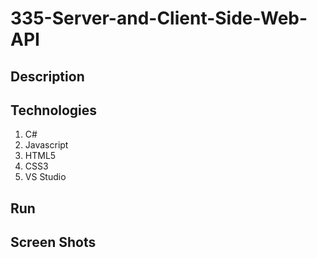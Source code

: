 # 335-Server-and-Client-Side-Web-API

## Description

## Technologies
1. C#
2. Javascript
3. HTML5
4. CSS3
5. VS Studio
## Run

## Screen Shots
